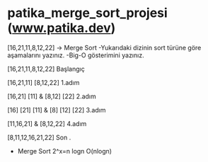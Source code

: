 # patika_merge_sort_projesi  (www.patika.dev)

[16,21,11,8,12,22] -> Merge Sort
-Yukarıdaki dizinin sort türüne göre aşamalarını yazınız.
-Big-O gösterimini yazınız.

[16,21,11,8,12,22] Başlangıç 

[16,21,11] [8,12,22] 1.adım <br>

[16,21] [11] & [8,12] [22] 2.adım <br>

[16] [21] [11] & [8] [12] [22] 3.adım <br>

[11,16,21]  & [8,12,22]  4.adım <br>

[8,11,12,16,21,22] Son .<br>


- Merge Sort 2^x=n logn
O(nlogn)
